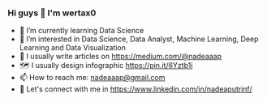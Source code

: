### Hi guys 👋 I'm wertax0

- 🌱 I’m currently learning Data Science
- 👀 I’m interested in Data Science, Data Analyst, Machine Learning, Deep Learning and Data Visualization
- 📝 I usually write articles on https://medium.com/@nadeaaap
- 🗺️ I usually design infographic https://pin.it/6Yztb1j
- 📫 How to reach me: nadeaaap@gmail.com
- 📄 Let's connect with me in https://www.linkedin.com/in/nadeaputrinf/

